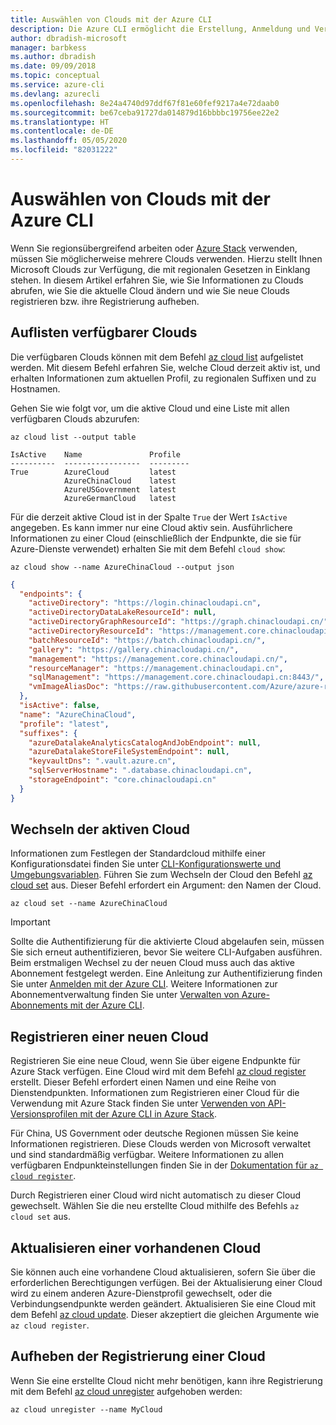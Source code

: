 ```yaml
---
title: Auswählen von Clouds mit der Azure CLI
description: Die Azure CLI ermöglicht die Erstellung, Anmeldung und Verwaltung von bzw. bei mehreren Clouds.
author: dbradish-microsoft
manager: barbkess
ms.author: dbradish
ms.date: 09/09/2018
ms.topic: conceptual
ms.service: azure-cli
ms.devlang: azurecli
ms.openlocfilehash: 8e24a4740d97ddf67f81e60fef9217a4e72daab0
ms.sourcegitcommit: be67ceba91727da014879d16bbbbc19756ee22e2
ms.translationtype: HT
ms.contentlocale: de-DE
ms.lasthandoff: 05/05/2020
ms.locfileid: "82031222"
---
```

# <a name="select-clouds-with-the-azure-cli"></a>Auswählen von Clouds mit der Azure CLI

Wenn Sie regionsübergreifend arbeiten oder [Azure Stack](https://docs.microsoft.com/azure/azure-stack/user/) verwenden, müssen Sie möglicherweise mehrere Clouds verwenden. Hierzu stellt Ihnen Microsoft Clouds zur Verfügung, die mit regionalen Gesetzen in Einklang stehen. In diesem Artikel erfahren Sie, wie Sie Informationen zu Clouds abrufen, wie Sie die aktuelle Cloud ändern und wie Sie neue Clouds registrieren bzw. ihre Registrierung aufheben.

## <a name="list-available-clouds"></a>Auflisten verfügbarer Clouds

Die verfügbaren Clouds können mit dem Befehl [az cloud list](/cli/azure/cloud#az-cloud-list) aufgelistet werden. Mit diesem Befehl erfahren Sie, welche Cloud derzeit aktiv ist, und erhalten Informationen zum aktuellen Profil, zu regionalen Suffixen und zu Hostnamen.

Gehen Sie wie folgt vor, um die aktive Cloud und eine Liste mit allen verfügbaren Clouds abzurufen:

```azurecli-interactive
az cloud list --output table
```

```output
IsActive    Name               Profile
----------  -----------------  ---------
True        AzureCloud         latest
            AzureChinaCloud    latest
            AzureUSGovernment  latest
            AzureGermanCloud   latest
```

Für die derzeit aktive Cloud ist in der Spalte `True` der Wert `IsActive` angegeben. Es kann immer nur eine Cloud aktiv sein. Ausführlichere Informationen zu einer Cloud (einschließlich der Endpunkte, die sie für Azure-Dienste verwendet) erhalten Sie mit dem Befehl `cloud show`:

```azurecli-interactive
az cloud show --name AzureChinaCloud --output json
```

```json
{
  "endpoints": {
    "activeDirectory": "https://login.chinacloudapi.cn",
    "activeDirectoryDataLakeResourceId": null,
    "activeDirectoryGraphResourceId": "https://graph.chinacloudapi.cn/",
    "activeDirectoryResourceId": "https://management.core.chinacloudapi.cn/",
    "batchResourceId": "https://batch.chinacloudapi.cn/",
    "gallery": "https://gallery.chinacloudapi.cn/",
    "management": "https://management.core.chinacloudapi.cn/",
    "resourceManager": "https://management.chinacloudapi.cn",
    "sqlManagement": "https://management.core.chinacloudapi.cn:8443/",
    "vmImageAliasDoc": "https://raw.githubusercontent.com/Azure/azure-rest-api-specs/master/arm-compute/quickstart-templates/aliases.json"
  },
  "isActive": false,
  "name": "AzureChinaCloud",
  "profile": "latest",
  "suffixes": {
    "azureDatalakeAnalyticsCatalogAndJobEndpoint": null,
    "azureDatalakeStoreFileSystemEndpoint": null,
    "keyvaultDns": ".vault.azure.cn",
    "sqlServerHostname": ".database.chinacloudapi.cn",
    "storageEndpoint": "core.chinacloudapi.cn"
  }
}
```

## <a name="switch-the-active-cloud"></a>Wechseln der aktiven Cloud

Informationen zum Festlegen der Standardcloud mithilfe einer Konfigurationsdatei finden Sie unter [CLI-Konfigurationswerte und Umgebungsvariablen](/cli/azure/azure-cli-configuration?view=azure-cli-latest#cli-configuration-values-and-environment-variables).  Führen Sie zum Wechseln der Cloud den Befehl [az cloud set](/cli/azure/cloud#az-cloud-set) aus. Dieser Befehl erfordert ein Argument: den Namen der Cloud.

```azurecli-interactive
az cloud set --name AzureChinaCloud
```

> [!IMPORTANT]
> Sollte die Authentifizierung für die aktivierte Cloud abgelaufen sein, müssen Sie sich erneut authentifizieren, bevor Sie weitere CLI-Aufgaben ausführen. Beim erstmaligen Wechsel zu der neuen Cloud muss auch das aktive Abonnement festgelegt werden.
> Eine Anleitung zur Authentifizierung finden Sie unter [Anmelden mit der Azure CLI](authenticate-azure-cli.md). Weitere Informationen zur Abonnementverwaltung finden Sie unter [Verwalten von Azure-Abonnements mit der Azure CLI](manage-azure-subscriptions-azure-cli.md).

## <a name="register-a-new-cloud"></a>Registrieren einer neuen Cloud

Registrieren Sie eine neue Cloud, wenn Sie über eigene Endpunkte für Azure Stack verfügen. Eine Cloud wird mit dem Befehl [az cloud register](/cli/azure/cloud#az-cloud-register) erstellt. Dieser Befehl erfordert einen Namen und eine Reihe von Dienstendpunkten. Informationen zum Registrieren einer Cloud für die Verwendung mit Azure Stack finden Sie unter [Verwenden von API-Versionsprofilen mit der Azure CLI in Azure Stack](/azure/azure-stack/user/azure-stack-version-profiles-azurecli2#connect-to-azure-stack).

Für China, US Government oder deutsche Regionen müssen Sie keine Informationen registrieren. Diese Clouds werden von Microsoft verwaltet und sind standardmäßig verfügbar.  Weitere Informationen zu allen verfügbaren Endpunkteinstellungen finden Sie in der [Dokumentation für `az cloud register`](/cli/azure/cloud#az-cloud-register).

Durch Registrieren einer Cloud wird nicht automatisch zu dieser Cloud gewechselt. Wählen Sie die neu erstellte Cloud mithilfe des Befehls `az cloud set` aus.

## <a name="update-an-existing-cloud"></a>Aktualisieren einer vorhandenen Cloud

Sie können auch eine vorhandene Cloud aktualisieren, sofern Sie über die erforderlichen Berechtigungen verfügen. Bei der Aktualisierung einer Cloud wird zu einem anderen Azure-Dienstprofil gewechselt, oder die Verbindungsendpunkte werden geändert.
Aktualisieren Sie eine Cloud mit dem Befehl [az cloud update](/cli/azure/cloud#az-cloud-update). Dieser akzeptiert die gleichen Argumente wie `az cloud register`.

## <a name="unregister-a-cloud"></a>Aufheben der Registrierung einer Cloud

Wenn Sie eine erstellte Cloud nicht mehr benötigen, kann ihre Registrierung mit dem Befehl [az cloud unregister](/cli/azure/cloud#az-cloud-unregister) aufgehoben werden:

```azurecli-interactive
az cloud unregister --name MyCloud
```
